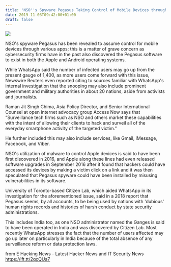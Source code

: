 ```yaml
---
title: 'NSO''s Spyware Pegasus Taking Control of Mobile Devices through Apps'
date: 2019-11-03T09:42:00+01:00
draft: false
---
```


[![](https://2.bp.blogspot.com/-bnqYOyOdoDI/Xb6Axn6XkBI/AAAAAAAA6Gs/o1jYXM_8kDwgQJbCjX_9RPUOvvPmtVk_gCLcBGAsYHQ/s640/all-you-need-to-know-about-pegasus.webp)](https://2.bp.blogspot.com/-bnqYOyOdoDI/Xb6Axn6XkBI/AAAAAAAA6Gs/o1jYXM_8kDwgQJbCjX_9RPUOvvPmtVk_gCLcBGAsYHQ/s1600/all-you-need-to-know-about-pegasus.webp)

  

NSO's spyware Pegasus has been revealed to assume control for mobile devices through various apps; this is a matter of grave concern as cybersecurity firms have in the past also discovered the Pegasus software to exist in both the Apple and Android operating systems.  
  
While WhatsApp said the number of infected users may go up from the present gauge of 1,400, as more users come forward with this issue, Newswire Reuters even reported citing to sources familiar with WhatsApp's internal investigation that the snooping may also include prominent government and military authorities in about 20 nations, aside from activists and journalists.  
  
Raman Jit Singh Chima, Asia Policy Director, and Senior International Counsel at open internet advocacy group Access Now says that “Surveillance tech firms such as NSO and others market these capabilities with the intent of allowing their clients to hack and surveil all of the everyday smartphone activity of the targeted victim.”  
  
He further included this may also include services, like Gmail, iMessage, Facebook, and Viber.  
  
NSO's utilization of malware to control Apple devices is said to have been first discovered in 2016, and Apple along these lines had even released software upgrades in September 2016 after it found that hackers could have accessed its devices by making a victim click on a link and it was then speculated that Pegasus spyware could have been installed by misusing vulnerabilities in its software.  
  
University of Toronto-based Citizen Lab, which aided WhatsApp in its investigation for the aforementioned issue, said in a 2018 report that Pegasus seems, by all accounts, to be being used by nations with 'dubious' human rights records and histories of harsh conduct by state security administrations.  
  
This includes India too, as one NSO administrator named the Ganges is said to have been operated in India and was discovered by Citizen Lab. Most recently WhatsApp stresses the fact that the number of users affected may go up later on particularly in India because of the total absence of any surveillance reform or data protection laws.

  
  
from E Hacking News - Latest Hacker News and IT Security News https://ift.tt/2qcQUa7